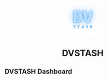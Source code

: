 <div align="center">
  <img src="public/img/logo/dv_stash_logo_no_bg.png" width="100" height="100">
  <h1>DVSTASH</h1>
</div>

## DVSTASH Dashboard
